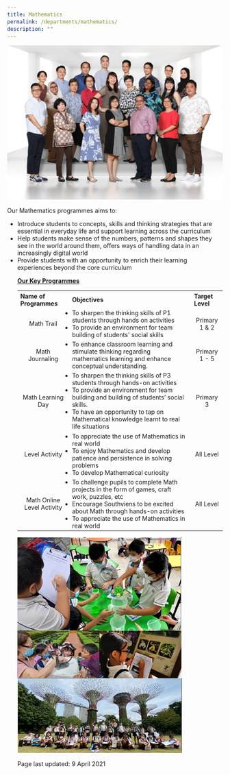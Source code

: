 ```yaml
---
title: Mathematics
permalink: /departments/mathematics/
description: ""
---
```

<img src="/images/math1.jpg">
<p>Our Mathematics programmes aims to:</p>
<ul>
<li>Introduce students to concepts, skills and thinking strategies that are essential in everyday life and support learning across the curriculum
<li>Help students make sense of the numbers, patterns and shapes they see in the world around them, offers ways of handling data in an increasingly digital world 
<li>Provide students with an opportunity to enrich their learning experiences beyond the core curriculum
<p><strong><u>Our Key Programmes<br /></u></strong></p>
<table>
<tbody>
<tr>
<th>Name of Programmes</th>
<th>Objectives</th>
<th>Target Level</th>
</tr>
<tr>
<td style="text-align: center;">Math Trail</td>
<td>
<li>To sharpen the thinking skills of P1 students through hands on activities
<li>To provide an environment for team building of students' social skills
</td>
<td style="text-align: center;">Primary 1 & 2</td>
</tr>
<tr>
<td style="text-align: center;"> Math Journaling</td>
<td>
<li>To enhance classroom learning and stimulate thinking regarding mathematics learning and enhance conceptual understanding.</li>
</td>
<td style="text-align: center;"> Primary 1 - 5</td>
</tr>
<tr>
<td style="text-align: center;"> Math Learning Day</td>
<td>
<li>To sharpen the thinking skills of P3 students through hands-on activities
<li>To provide an environment for team building and building of students’ social skills. 
<li>To have an opportunity to tap on Mathematical knowledge learnt to real life situations
</td>
<td style="text-align: center;">Primary 3 </td>
</tr>
<tr>
<td style="text-align: center;">Level Activity</td>
<td>
<li>To appreciate the use of Mathematics in real world
<li>To enjoy Mathematics and develop patience and persistence in solving problems
<li>To develop Mathematical curiosity
</td>
<td style="text-align: center;">All Level</td>
</tr>
<tr>
<td style="text-align: center;">Math Online Level Activity</td>
<td>
<li>To challenge pupils to complete Math projects in the form of games, craft work, puzzles, etc
<li>Encourage Southviens to be excited about Math through hands-on activities
<li>To appreciate the use of Mathematics in real world
</td>
<td style="text-align: center;">All Level</td>
</tr>
</tbody>
</table>
<img style="width: 80%;" src="/images/Maths%20webpage.jpg">
<p>Page last updated: 9 April 2021</p>